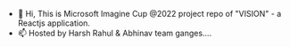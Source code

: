 - 👋 Hi, This is Microsoft Imagine Cup @2022 project repo of "VISION" - a Reactjs application.
- 📫 Hosted by Harsh Rahul & Abhinav team ganges....

<!---
2022Azure/2022Azure is a ✨ special ✨ repository because its `README.md` (this file) appears on your GitHub profile.
You can click the Preview link to take a look at your changes.
--->
